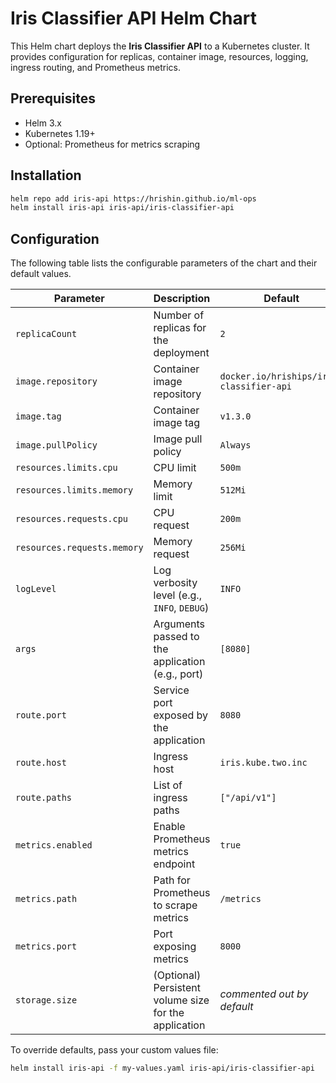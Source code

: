 # Iris Classifier API Helm Chart

This Helm chart deploys the **Iris Classifier API** to a Kubernetes cluster. It provides configuration for replicas, container image, resources, logging, ingress routing, and Prometheus metrics.

## Prerequisites

- Helm 3.x
- Kubernetes 1.19+
- Optional: Prometheus for metrics scraping

## Installation

```bash
helm repo add iris-api https://hrishin.github.io/ml-ops
helm install iris-api iris-api/iris-classifier-api
```

## Configuration
The following table lists the configurable parameters of the chart and their default values.

| Parameter                   | Description                                           | Default                                  |
| --------------------------- | ----------------------------------------------------- | ---------------------------------------- |
| `replicaCount`              | Number of replicas for the deployment                 | `2`                                      |
| `image.repository`          | Container image repository                            | `docker.io/hriships/iris-classifier-api` |
| `image.tag`                 | Container image tag                                   | `v1.3.0`                                 |
| `image.pullPolicy`          | Image pull policy                                     | `Always`                                 |
| `resources.limits.cpu`      | CPU limit                                             | `500m`                                   |
| `resources.limits.memory`   | Memory limit                                          | `512Mi`                                  |
| `resources.requests.cpu`    | CPU request                                           | `200m`                                   |
| `resources.requests.memory` | Memory request                                        | `256Mi`                                  |
| `logLevel`                  | Log verbosity level (e.g., `INFO`, `DEBUG`)           | `INFO`                                   |
| `args`                      | Arguments passed to the application (e.g., port)      | `[8080]`                                 |
| `route.port`                | Service port exposed by the application               | `8080`                                   |
| `route.host`                | Ingress host                                          | `iris.kube.two.inc`                      |
| `route.paths`               | List of ingress paths                                 | `["/api/v1"]`                            |
| `metrics.enabled`           | Enable Prometheus metrics endpoint                    | `true`                                   |
| `metrics.path`              | Path for Prometheus to scrape metrics                 | `/metrics`                               |
| `metrics.port`              | Port exposing metrics                                 | `8000`                                   |
| `storage.size`              | (Optional) Persistent volume size for the application | *commented out by default*               |

To override defaults, pass your custom values file:

```bash
helm install iris-api -f my-values.yaml iris-api/iris-classifier-api
```


